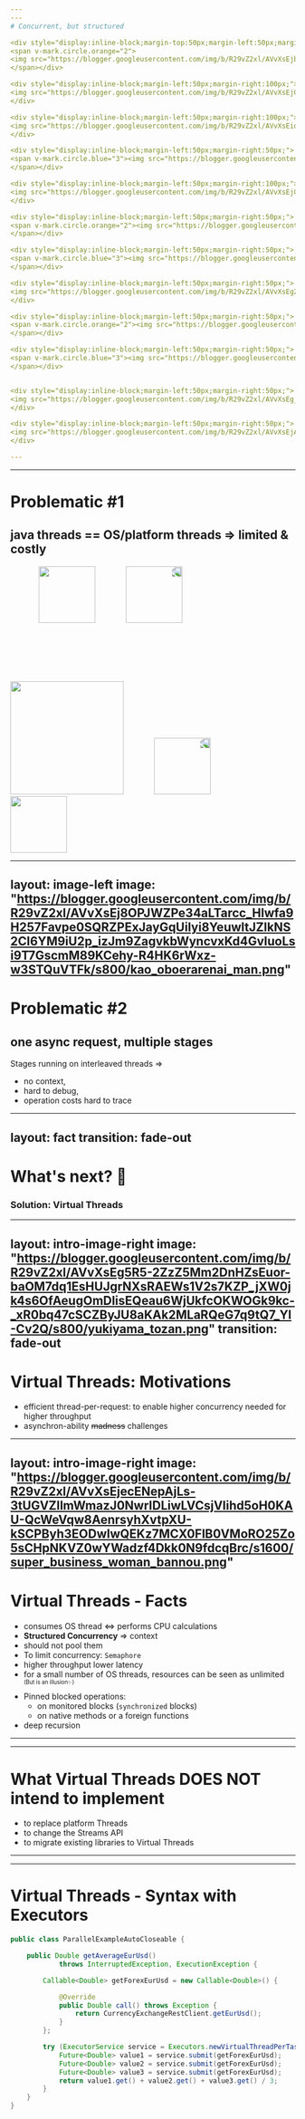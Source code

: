 ```yaml
---
---
# Concurrent, but structured

<div style="display:inline-block;margin-top:50px;margin-left:50px;margin-right:50px;">
<span v-mark.circle.orange="2">
<img src="https://blogger.googleusercontent.com/img/b/R29vZ2xl/AVvXsEjb3QQrxjQw6d5lCxlcuoDrVo9pCNEv3ICTt-7wZy26I2i8tvkfaNRNIs7067Cur0Sx8aVBlGhU83eR_0K6-HwXQOKMADag6wq7T6BzZhJow2taWkjon3vsUcgK3nINvtuH6vF2O8hbdZg/s800/dance_breakdance_thomas_flair.png" width="100"/>
</span></div>

<div style="display:inline-block;margin-left:50px;margin-right:100px;">
<img src="https://blogger.googleusercontent.com/img/b/R29vZ2xl/AVvXsEjCmNwdQXDQs8maV4u1aIxJLi1TD3QnfMMEJMPsWYR0dGqinoA18nOq14Cv58j0j2_7Fx_pY5hWkcjAqK23Cbq53y9qgUJ-Qvt_xyV0E7zzjRnZfND4ASKDqY8QhvcYG8hNBgrU7mHZX049/s800/smartphone_girl_stand_smile.pngn" width="80"/> 
</div>

<div style="display:inline-block;margin-left:50px;margin-right:100px;">
<img src="https://blogger.googleusercontent.com/img/b/R29vZ2xl/AVvXsEiolGywfabiOTNi-u4XEluOU1yqsD_Wkxp3d1B7UdKwjCIa2r2EBJ_YGXS1DchLHIlMGi0MVyMe6Rr5qz641mHs1Wrspz96ANQSWltp2uFZp7HQToBWlQTlg4irGwINo4IbPRbAOM9Adr_G/s1004/sagyouin_stand_smartphone_woman.png" width="50" /> 
</div>

<div style="display:inline-block;margin-left:50px;margin-right:50px;">
<span v-mark.circle.blue="3"><img src="https://blogger.googleusercontent.com/img/b/R29vZ2xl/AVvXsEhjM4hoQeC9PlJv2Zgj-W65G6LdjFZvjzH7zIoLZjjUJU-wbBiF3MVhrYVLx7GhU_9y9TcYHiQcRoOQ1125cxGxz_uuuXWkjxpL5YQqV2Jm6g7XGeA164aaCHEfj0kbWi9WszV0kbs5JKvB/s800/sports_capoeira_man.png" width="100" /> 
</span></div>

<div style="display:inline-block;margin-left:50px;margin-right:100px;">
<img src="https://blogger.googleusercontent.com/img/b/R29vZ2xl/AVvXsEjCmNwdQXDQs8maV4u1aIxJLi1TD3QnfMMEJMPsWYR0dGqinoA18nOq14Cv58j0j2_7Fx_pY5hWkcjAqK23Cbq53y9qgUJ-Qvt_xyV0E7zzjRnZfND4ASKDqY8QhvcYG8hNBgrU7mHZX049/s800/smartphone_girl_stand_smile.pngn" width="80"/> 
</div>

<div style="display:inline-block;margin-left:50px;margin-right:50px;">
<span v-mark.circle.orange="2"><img src="https://blogger.googleusercontent.com/img/b/R29vZ2xl/AVvXsEh_Kg5SRLOw0R_V7e2wKx2m62pLDe15CuUpKBhpmzC4PRkHA-HGz3wMsY4VGCoiLuPmyh7s6wZSPSnxp2GrQbolHQ9Uu-lPXPYg1luEH1Wn3JLVVACjF53pCfXVFBdvFexeNgzgVKlDWqF5/s800/music_air_guitar.png" width="100"/>
</span></div>

<div style="display:inline-block;margin-left:50px;margin-right:50px;">
<span v-mark.circle.blue="3"><img src="https://blogger.googleusercontent.com/img/b/R29vZ2xl/AVvXsEhjM4hoQeC9PlJv2Zgj-W65G6LdjFZvjzH7zIoLZjjUJU-wbBiF3MVhrYVLx7GhU_9y9TcYHiQcRoOQ1125cxGxz_uuuXWkjxpL5YQqV2Jm6g7XGeA164aaCHEfj0kbWi9WszV0kbs5JKvB/s800/sports_capoeira_man.png" width="100" /> 
</span></div>

<div style="display:inline-block;margin-left:50px;margin-right:50px;">
<img src="https://blogger.googleusercontent.com/img/b/R29vZ2xl/AVvXsEg2OmuUmon0A2PrhwXAUI_xHMw3ZqaQ8APFia-NjpipPWhbZslK6KHbhjHtUIc_8KcWy0XEC3FVRMFbAw_MP-3Pg3jijZZny8mJ2GzcEXFDuRsQ_VPGDZcwtFTpLsee2-0vYi_NHsxA3TmY/s800/smartphone_schoolboy_stand.png" width="80"/> 
</div>

<div style="display:inline-block;margin-left:50px;margin-right:50px;">
<span v-mark.circle.orange="2"><img src="https://blogger.googleusercontent.com/img/b/R29vZ2xl/AVvXsEhLWmGz9CCSpcA7OHjg_pikqolexw9tlCQ1TJz492ymi_cSxTNbznqsxI_WwO1ozbYB2ealv6VL7soEYEUCwUCIyyqGUC8x7l30Bdc3E_OJFZYLQZ0bx3XmzBhFMKyWm7lWG8hOBcB2tq7T/s800/dance_breakdance_windmill.png" width="100"/>
</span></div>

<div style="display:inline-block;margin-left:50px;margin-right:50px;">
<span v-mark.circle.blue="3"><img src="https://blogger.googleusercontent.com/img/b/R29vZ2xl/AVvXsEhjM4hoQeC9PlJv2Zgj-W65G6LdjFZvjzH7zIoLZjjUJU-wbBiF3MVhrYVLx7GhU_9y9TcYHiQcRoOQ1125cxGxz_uuuXWkjxpL5YQqV2Jm6g7XGeA164aaCHEfj0kbWi9WszV0kbs5JKvB/s800/sports_capoeira_man.png" width="100" /> 
</span></div>


<div style="display:inline-block;margin-left:50px;margin-right:50px;">
<img src="https://blogger.googleusercontent.com/img/b/R29vZ2xl/AVvXsEg_BltzFNEzwK7mficpTSpgFmn5YNSyyCqAwsVQOl1_D_wjYTnjZjP0ectr68bSwhEMpR9wv9ZPEp-sSUydg5xv5memtMatjYBFcZIZov9D3c0ZrXTNXjJgrLbUTBmj7nODmvkLWGh5K3-j/s800/smartphone_man_stand.png" width="80"/> 
</div>

<div style="display:inline-block;margin-left:50px;margin-right:50px;">
<img src="https://blogger.googleusercontent.com/img/b/R29vZ2xl/AVvXsEjAeGNeOpV8DhSfyIY29t8yrzJZGO_rzNrBBQwlot4jtJ8Fuyy-eIfxLQ1ojuqg4RyFlurEH0fdu0P_JdHcIgvOx1vbast3ml7JDxlC2snHadlbZVyrHLM8mamGwAP3E86Y7KAT_VSnv8lj/s800/sleep_animal_cat.png" width="100" /> 
</div>

---
```

---
# Problematic #1
## java threads == OS/platform threads => limited & costly

<div style="display:inline-block;margin-left:50px;margin-right:50px;">
<img src="https://blogger.googleusercontent.com/img/b/R29vZ2xl/AVvXsEiAMlN6d4lRuRRRuv7pGjuVW2KCdG2aGzYVSMyUuISgp0R9UEQMtigmNhOB5zvv28UuRvnb1_2OPVx9oyo0_vg7taf9L6_ZLlQBGp5uq0scNzc5nOyAshalLbwpsX-bfwzomPCeTNx1gHXs/s800/computer_server_chara1_normal.png" width="100">
</div>

<div style="display:inline-block;margin-right:50px;">
<img src="https://blogger.googleusercontent.com/img/b/R29vZ2xl/AVvXsEjgjXr0iBmnvE79s3AxeQsmWnc41BArK-VeFo668bsTwkdsh9jTW3yzVKcZFMP7NJku9aRGXUGwXGVNDyrT0eOg3E0GIaToxEHpvFGNldKWkKhkZL_IXiQwwwPWxgjtfwu54u6kgrkOvHAk/s800/kinshi_pool_hashiru.png" width="100" style="transform: scaleX(-1);" />
</div>

<div style="display:inline-block;margin-top:100px;margin-right:50px;">
<img src="https://blogger.googleusercontent.com/img/b/R29vZ2xl/AVvXsEiPjEZKnUb5Zfv6weHMWanGZ9nFbWuQP3cXKDcwKWBEuDc6WFCWAK_VJyuJ9NTHNgXk1gBC9GiAYjdLCZmSbymcWgX9AHYzqUikjZ9iIzivVsPBpeE4SdV06G8HlUELX8watBaKnK8Z6v8/s800/kids_pool.png" width="200" />
</div>

 <div style="display:inline-block;margin-right:50px;">
<img src="https://blogger.googleusercontent.com/img/b/R29vZ2xl/AVvXsEgcGz7TpqCSxa-h0OFWGf1Kwo8J8x8MuAZpsFCI9mo51C3k4TB14PQEwgMcTK1H854_BfBuzXEZfXGH3rzjlg2QMqimDqc9q3wBTe7IfV8ZFEyaPUGBOPqeuq_4Hioe8zhEGlM45Jd4p9eb/s800/pool_run_kodomo.png" width="100" style="transform: scaleX(-1);" />
</div>

 <div style="display:inline-block;">
<img src="https://blogger.googleusercontent.com/img/b/R29vZ2xl/AVvXsEgm7j4O9Fre9FhRX8tdlNhppCwhjAkoOPtG4s0-j8ClpkGFCix3cpZ9Kys7usPGEpOBmGGTZ70wgZSJEXKog8MP_BV0JJIHYEV9zPfjdJnOiWV2eWiCIZcMMP5-Wfyiv5r9caNxvFAm0Mg/s800/cafe_coffee_cup.png" width="100" />
</div>

---
layout: image-left
image: "https://blogger.googleusercontent.com/img/b/R29vZ2xl/AVvXsEj8OPJWZPe34aLTarcc_Hlwfa9H257Favpe0SQRZPExJayGqUilyi8YeuwltJZlkNS2CI6YM9iU2p_izJm9ZagvkbWyncvxKd4GvIuoLsi9T7GscmM89KCehy-R4HK6rWxz-w3STQuVTFk/s800/kao_oboerarenai_man.png"
---
# Problematic #2
## one async request, multiple stages

Stages running on interleaved threads => 
- no context, 
- hard to debug, 
- operation costs hard to trace

---
layout: fact
transition: fade-out
---

# What's next?  🤔
### Solution: Virtual Threads
---
layout: intro-image-right
image: "https://blogger.googleusercontent.com/img/b/R29vZ2xl/AVvXsEg5R5-2ZzZ5Mm2DnHZsEuor-baOM7dq1EsHUJgrNXsRAEWs1V2s7KZP_jXW0jk4s6OfAeugOmDIisEQeau6WjUkfcOKWOGk9kc-_xR0bq47cSCZByJU8aKAk2MLaRQeG7q9tQ7_Yl-Cv2Q/s800/yukiyama_tozan.png"
transition: fade-out
---
# Virtual Threads: Motivations

- efficient thread-per-request: to enable higher concurrency needed for higher throughput
- asynchron-ability ~~madness~~ challenges

---
layout: intro-image-right
image: "https://blogger.googleusercontent.com/img/b/R29vZ2xl/AVvXsEjecENepAjLs-3tUGVZIlmWmazJ0NwrIDLiwLVCsjVIihd5oH0KAU-QcWeVqw8AenrsyhXvtpXU-kSCPByh3EODwIwQEKz7MCX0FlB0VMoRO25Zo5sCHpNKVZ0wYWadzf4Dkk0N9fdcqBrc/s1600/super_business_woman_bannou.png"
---
# Virtual Threads - Facts

- consumes OS thread <=> performs CPU calculations
- **Structured Concurrency** => context
- should not pool them
- To limit concurrency: `Semaphore`
- higher throughput <mdi-check-outline class="text-green-400" /> lower latency<mdi-close-outline class="text-red-400" />
- for a small number of OS threads, resources can be seen as unlimited <sup><sup>(But is an illusion✨)</sup></sup>
- Pinned blocked operations:
    - on monitored blocks (`synchronized` blocks)
    - on native methods or a foreign functions
- deep recursion
---
---
# What Virtual Threads DOES NOT intend to implement <mdi-close-outline class="text-red-400" />

- to replace platform Threads
- to change the Streams API
- to migrate existing libraries to Virtual Threads

---
---
# Virtual Threads - Syntax with Executors

```java {maxHeight:'100px'}
public class ParallelExampleAutoCloseable {

    public Double getAverageEurUsd()
            throws InterruptedException, ExecutionException {

        Callable<Double> getForexEurUsd = new Callable<Double>() {

            @Override
            public Double call() throws Exception {
                return CurrencyExchangeRestClient.getEurUsd();
            }
        };

        try (ExecutorService service = Executors.newVirtualThreadPerTaskExecutor();) {
            Future<Double> value1 = service.submit(getForexEurUsd);
            Future<Double> value2 = service.submit(getForexEurUsd);
            Future<Double> value3 = service.submit(getForexEurUsd);
            return value1.get() + value2.get() + value3.get() / 3;
        }
    }
}
```


